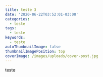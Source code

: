 ```yaml
---
title: teste 3
date: '2020-06-22T03:52:01-03:00'
categories:
  - teste
tags:
  - teste
keywords:
  - teste
autoThumbnailImage: false
thumbnailImagePosition: top
coverImage: /images/uploads/cover-post.jpg
---
```

teste
